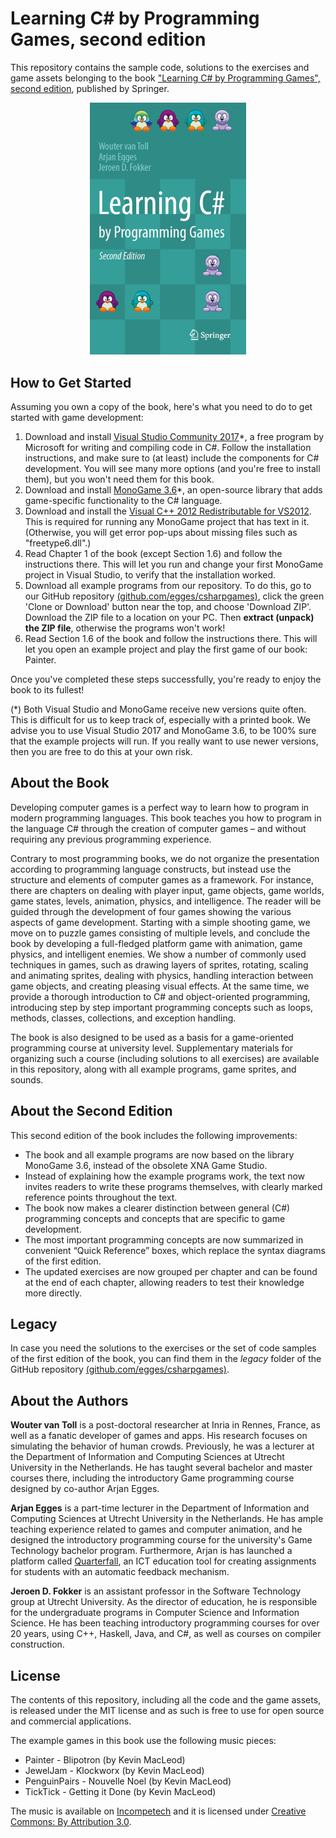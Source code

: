 # Learning C# by Programming Games, second edition

This repository contains the sample code, solutions to the exercises and game assets belonging to the book ["Learning C# by Programming Games", second edition](https://www.springer.com/gp/book/9783642365799), published by Springer.

<p align="center">
  <img width="250" alt="Cover image of the book" src="Cover.png">
</p>

## How to Get Started
Assuming you own a copy of the book, here's what you need to do to get started with game development:
1. Download and install [Visual Studio Community 2017](https://visualstudio.microsoft.com/vs/older-downloads/)*, a free program by Microsoft for writing and compiling code in C#. Follow the installation instructions, and make sure to (at least) include the components for C# development. You will see many more options (and you're free to install them), but you won't need them for this book.
2. Download and install [MonoGame 3.6](http://www.monogame.net/2017/03/01/monogame-3-6/)*, an open-source library that adds game-specific functionality to the C# language.
3. Download and install the [Visual C++ 2012 Redistributable for VS2012](https://www.microsoft.com/en-us/download/confirmation.aspx?id=30679). This is required for running any MonoGame project that has text in it. (Otherwise, you will get error pop-ups about missing files such as "freetype6.dll".)
4. Read Chapter 1 of the book (except Section 1.6) and follow the instructions there. This will let you run and change your first MonoGame project in Visual Studio, to verify that the installation worked.
5. Download all example programs from our repository. To do this, go to our GitHub repository [(github.com/egges/csharpgames)](https://github.com/egges/csharpgames), click the green 'Clone or Download' button near the top, and choose 'Download ZIP'. Download the ZIP file to a location on your PC. Then **extract (unpack) the ZIP file**, otherwise the programs won't work!
6. Read Section 1.6 of the book and follow the instructions there. This will let you open an example project and play the first game of our book: Painter.

Once you've completed these steps successfully, you're ready to enjoy the book to its fullest!

(*) Both Visual Studio and MonoGame receive new versions quite often. This is difficult for us to keep track of, especially with a printed book. We advise you to use Visual Studio 2017 and MonoGame 3.6, to be 100% sure that the example projects will run. If you really want to use newer versions, then you are free to do this at your own risk.

## About the Book
Developing computer games is a perfect way to learn how to program in modern programming languages. This book teaches you how to program in the language C# through the creation of computer games – and without requiring any previous programming experience.

Contrary to most programming books, we do not organize the presentation according to programming language constructs, but instead use the structure and elements of computer games as a framework. For instance, there are chapters on dealing with player input, game objects, game worlds, game states, levels, animation, physics, and intelligence. The reader will be guided through the development of four games showing the various aspects of game development. Starting with a simple shooting game, we move on to puzzle games consisting of multiple levels, and conclude the book by developing a full-fledged platform game with animation, game physics, and intelligent enemies. We show a number of commonly used techniques in games, such as drawing layers of sprites, rotating, scaling and animating sprites, dealing with physics, handling interaction between game objects, and creating pleasing visual effects. At the same time, we provide a thorough introduction to C# and object-oriented programming, introducing step by step important programming concepts such as loops, methods, classes, collections, and exception handling.

The book is also designed to be used as a basis for a game-oriented programming course at university level. Supplementary materials for organizing such a course (including solutions to all exercises) are available in this repository, along with all example programs, game sprites, and sounds.

## About the Second Edition
This second edition of the book includes the following improvements: 
- The book and all example programs are now based on the library MonoGame 3.6, instead of the obsolete XNA Game Studio. 
- Instead of explaining how the example programs work, the text now invites readers to write these programs themselves, with clearly marked reference points throughout the text. 
- The book now makes a clearer distinction between general (C#) programming concepts and concepts that are specific to game development. 
- The most important programming concepts are now summarized in convenient “Quick Reference” boxes, which replace the syntax diagrams of the first edition. 
- The updated exercises are now grouped per chapter and can be found at the end of each chapter, allowing readers to test their knowledge more directly.

## Legacy
In case you need the solutions to the exercises or the set of code samples of the first edition of the book, you can find them in the *legacy* folder of the GitHub repository [(github.com/egges/csharpgames)](https://github.com/egges/csharpgames).

## About the Authors
**Wouter van Toll** is a post-doctoral researcher at Inria in Rennes, France, as well as a fanatic developer of games and apps. His research focuses on simulating the behavior of human crowds. Previously, he was a lecturer at the Department of Information and Computing Sciences at Utrecht University in the Netherlands. He has taught several bachelor and master courses there, including the introductory Game programming course designed by co-author Arjan Egges.

**Arjan Egges** is a part-time lecturer in the Department of Information and Computing Sciences at Utrecht University in the Netherlands. He has ample teaching experience related to games and computer animation, and he designed the introductory programming course for the university's Game Technology bachelor program. Furthermore, Arjan is has launched a platform called [Quarterfall](https://quarterfall.com), an ICT education tool for creating assignments for students with an automatic feedback mechanism.

**Jeroen D. Fokker** is an assistant professor in the Software Technology group at Utrecht University. As the director of education, he is responsible for the undergraduate programs in Computer Science and Information Science. He has been teaching introductory programming courses for over 20 years, using C++, Haskell, Java, and C#, as well as courses on compiler construction.

## License
The contents of this repository, including all the code and the game assets, is released under the MIT license and as such is free to use for open source and commercial applications. 

The example games in this book use the following music pieces:
- Painter - Blipotron (by Kevin MacLeod)
- JewelJam - Klockworx (by Kevin MacLeod)
- PenguinPairs - Nouvelle Noel (by Kevin MacLeod)
- TickTick - Getting it Done (by Kevin MacLeod)

The music is available on [Incompetech](http://www.incompetech.com) and it is licensed under [Creative Commons: By Attribution 3.0](https://creativecommons.org/licenses/by/3.0).
